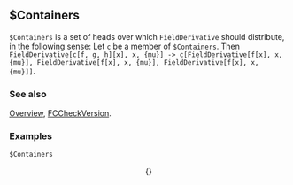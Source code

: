 ## $Containers

`$Containers` is a set of heads over which `FieldDerivative` should distribute, in the following sense: Let `c` be a member of `$Containers`. Then `FieldDerivative[c[f, g, h][x], x, {mu}] -> c[FieldDerivative[f[x], x, {mu}], FieldDerivative[f[x], x, {mu}], FieldDerivative[f[x], x, {mu}]]`.

### See also

[Overview](Extra/FeynCalc.md), [FCCheckVersion](FCCheckVersion.md).

### Examples

```mathematica
$Containers
```

$$\{\}$$
